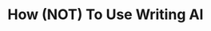 ---
layout: bookmark
title: How (NOT) To Use Writing AI
tags:
  - Bookmarks
  - YouTube
created: '2023-08-10T12:40:32.243Z'
link: https://www.youtube.com/watch?v=TGV9wJAd4xE
id: 624726553
image: https://i.ytimg.com/vi/TGV9wJAd4xE/hqdefault.jpg
---